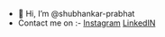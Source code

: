 - 👋 Hi, I’m @shubhankar-prabhat
- Contact me on :-
                [Instagram](https://instagram.com/shubhankar_prabhat)
                [LinkedIN](https://www.linkedin.com/in/shubhankar-prabhat/)          
<!---
shubhankar-prabhat/shubhankar-prabhat is a ✨ special ✨ repository because its `README.md` (this file) appears on your GitHub profile.
You can click the Preview link to take a look at your changes.
--->
